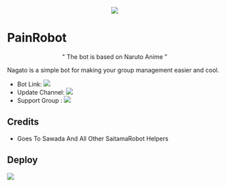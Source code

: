 <p align="center">
  <img src="https://telegra.ph/file/66c17e679a90c1caf555b.jpg">
</p>

# PainRobot

<p align="center">
 " The bot is based on Naruto Anime ”  
</p>




Nagato is a simple bot for making your group management easier and cool.

* Bot Link:  <a href="http://t.me/PainAkatsukiRobot" alt="FoundingtitanRobot"> <img src="https://img.shields.io/badge/-FoundingTitanRobot-red" /> </a>
* Update Channel: <a  href="https://t.me/NagatoUzumakiRobotUpdates/" alt="foundingtitanupdates"> <img src="https://img.shields.io/badge/-Update%20channel-lightgrey" /> </a>
* Support Group : <a href="https://t.me/NagatoUzumakiRobotSupport/" alt="foundingtitansupport"> <img src="https://img.shields.io/badge/!-Support%20Group-blue" /> </a>

## Credits 
* Goes To Sawada And All Other SaitamaRobot Helpers

## Deploy 
<a href="https://heroku.com/deploy?template=https://github.com/rockey17/FoundingTitanRobot"> <img src="https://img.shields.io/badge/-Deploy%20To%20Heroku-blueviolet" /> </a>
